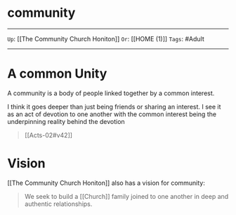 # community

---

`Up`: [[The Community Church Honiton]] `Or`: [[HOME (1)]] `Tags`: #Adult

---

# A common Unity

A community is a body of people linked together by a common interest.

I think it goes deeper than just being friends or sharing an interest. I see it as an act of devotion to one another with the common interest being the underpinning reality behind the devotion

> [[Acts-02#v42]]
> 

# Vision

[[The Community Church Honiton]] also has a vision for community:

> We seek to build a [[Church]] family joined to one another in deep and authentic relationships.
>